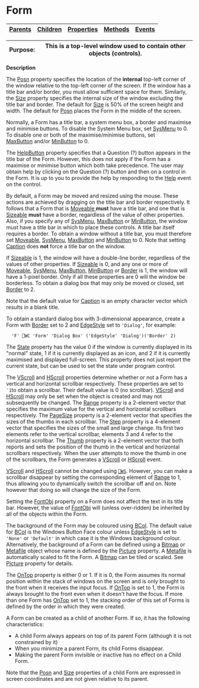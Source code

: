 




<h1 class="heading"><span class="name">Form</span></h1>

| [Parents](../ParentLists/Form.htm) | [Children](../ChildLists/Form.htm) | [Properties](../PropLists/Form.htm) | [Methods](../MethodLists/Form.htm) | [Events](../EventLists/Form.htm) |
| --- | --- | --- | --- | ---  |


| Purpose: | This is a top-level window used to contain other objects (controls). |
| --- | ---  |


**Description**



The [Posn](../a-z/posn.md) property specifies the location of
the **internal** top-left corner of the window relative to the top-left
corner of the screen. If the window has a title bar and/or border, you must
allow sufficient space for them. Similarly, the [Size](../a-z/size.md) property specifies the internal size of the window excluding the title bar and
border. The default for [Size](../a-z/size.md) is 50% of the
screen height and width. The default for [Posn](../a-z/posn.md) places the Form in the middle of the screen.


Normally, a Form has a title bar, a system menu box, a border and maximise
and minimise buttons. To disable the System Menu box, set [SysMenu](../a-z/sysmenu.md) to 0. To disable one or both of the maximise/minimise buttons, set [MaxButton](../a-z/maxbutton.md) and/or [MinButton](../a-z/minbutton.md) to 0.


The [HelpButton](../a-z/helpbutton.md) property specifies
that a Question (?) button appears in the title bar of the Form. However, this
does not apply if the Form has a maximise or minimise button which both take
precedence. The user may obtain help by clicking on the Question (?) button and
then on a control in the Form. It is up to you to provide the help by responding
to the [Help](../a-z/help.md) event on the control.


By default, a Form may be moved and resized using the mouse. These actions
are achieved by dragging on the title bar and border respectively. It follows
that a Form that is [Moveable ](../a-z/moveable.md)**must** have a title bar, and one that is [Sizeable](../a-z/sizeable.md) **must** have a border, regardless of the value of other properties. Also, if
you specify any of [SysMenu](../a-z/sysmenu.md), [MaxButton](../a-z/maxbutton.md) or [MinButton](../a-z/minbutton.md), the window must have a
title bar in which to place these controls. A title bar itself requires a
border. To obtain a window without a title bar, you must therefore set [Moveable](../a-z/moveable.md),
[SysMenu](../a-z/sysmenu.md), [MaxButton](../a-z/maxbutton.md) and [MinButton](../a-z/minbutton.md) to 0. Note that setting [Caption](../a-z/caption.md) does **not** force a title bar on the window.


If [Sizeable](../a-z/sizeable.md) is 1, the window will have
a double-line border, regardless of the values of other properties. If [Sizeable](../a-z/sizeable.md) is 0, and any one or more of [Moveable](../a-z/moveable.md), [SysMenu](../a-z/sysmenu.md),
[MaxButton](../a-z/maxbutton.md), [MinButton](../a-z/minbutton.md) or [Border](../a-z/border.md) is 1, the window will have a
1-pixel border. Only if all these properties are 0 will the window be
borderless. To obtain a dialog box that may only be moved or closed, set [Border](../a-z/border.md) to 2.


Note that the default value for [Caption](../a-z/caption.md) is an empty character vector which results in a blank title.


To obtain a standard dialog box with 3-dimensional appearance, create a Form
with [Border](../a-z/border.md) set to 2 and [EdgeStyle](../a-z/edgestyle.md) set to `'Dialog'`, for example:
```apl
  'F' ⎕WC 'Form' 'Dialog Box' ('EdgeStyle' 'Dialog')('Border' 2)
```


The [State](../a-z/state.md) property has the value 0 if the
window is currently displayed in its "normal" state, 1 if it is
currently displayed as an icon, and 2 if it is currently maximised and displayed
full-screen. This property does not just report the current state, but can be
used to set the state under program control.


The [VScroll](../a-z/vscroll.md) and [HScroll](../a-z/hscroll.md) properties determine whether or not a Form has a vertical and horizontal
scrollbar respectively. These properties are set to `¯1`to obtain a scrollbar. Their default value is 0 (no scrollbar). [VScroll](../a-z/vscroll.md) and [HScroll](../a-z/hscroll.md) may only be set when the object is created and may not subsequently be changed. The [Range](../a-z/range.md) property is a 2-element vector that specifies the maximum value for the vertical
and horizontal scrollbars respectively. The [PageSize](../a-z/pagesize.md) property is a 2-element vector that specifies the sizes of the thumbs in each scrollbar. The [Step](../a-z/step.md) property is a 4-element vector that specifies the sizes of the small and large
change. Its first two elements refer to the vertical scrollbar, elements 3 and 4
refer to the horizontal scrollbar. The [Thumb](../a-z/thumb.md) property is a 2-element vector that both reports and sets the position of the
thumb in the vertical and horizontal scrollbars respectively. When the user
attempts to move the thumb in one of the scrollbars, the Form generates a [VScroll](../a-z/vscroll.md) or [HScroll](../a-z/hscroll.md) event.


[VScroll](../a-z/vscroll.md) and [HScroll](../a-z/hscroll.md) cannot be changed using [`⎕WS`](../../Language/System%20Functions/ws.htm).
However, you can make a scrollbar disappear by setting the corresponding element
of [Range](../a-z/range.md) to 1, thus allowing you to
dynamically switch the scrollbar off and on. Note however that doing so will
change the size of the Form.


Setting the [FontObj](../a-z/fontobj.md) property on a Form
does not affect the text in its title bar. However, the value of [FontObj](../a-z/fontobj.md) will (unless over-ridden) be inherited by all of the objects within the Form.


The background of the Form may be coloured using [BCol](../a-z/bcol.md).
The default value for [BCol](../a-z/bcol.md) is the Windows
Button Face colour unless [EdgeStyle](../a-z/edgestyle.md) is
set to `'None'` or `'Default'` in which case it is the Windows background colour. Alternatively, the background
of a Form can be defined using a [Bitmap](../a-z/bitmap.md) or [Metafile](../a-z/metafile.md) object whose name is defined by the [Picture](../a-z/picture.md) property. A [Metafile](../a-z/metafile.md) is automatically scaled
to fit the Form. A [Bitmap](../a-z/bitmap.md) can be tiled *or* scaled. See [Picture](../a-z/picture.md) property for details.


The [OnTop](../a-z/ontop.md) property is either 0 or 1. If it
is 0, the Form assumes its normal position within the stack of windows on the
screen and is only brought to the front when it receives the input focus. If [OnTop](../a-z/ontop.md) is set to 1, the Form is always brought to the front even when it doesn't have
the focus. If more than one Form has [OnTop](../a-z/ontop.md) set to 1, the stacking order of this set of Forms is defined by the order in
which they were created.


A Form can be created as a child of another Form. If so, it has the following
characteristics:

- A child Form always appears on top of its parent Form (although it is not
    constrained by it)
- When you minimize a parent Form, its child Forms disappear.
- Making the parent Form invisible or inactive has no effect on a Child
    Form.

Note that the [Posn](../a-z/posn.md) and [Size](../a-z/size.md) properties of a child Form are expressed in screen coordinates and are not given
relative to its parent.


